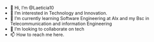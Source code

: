 - 👋 Hi, I’m @Laeticia10
- 👀 I’m interested in Technology and Innovation.
- 🌱 I’m currently learning Software Engineering at Alx and my Bsc in Telecommunication and information Engineering
- 💞️ I’m looking to collaborate on tech
- 📫 How to reach me here.

<!---
Laeticia10/Laeticia10 is a ✨ special ✨ repository because its `README.md` (this file) appears on your GitHub profile.
You can click the Preview link to take a look at your changes.
--->
